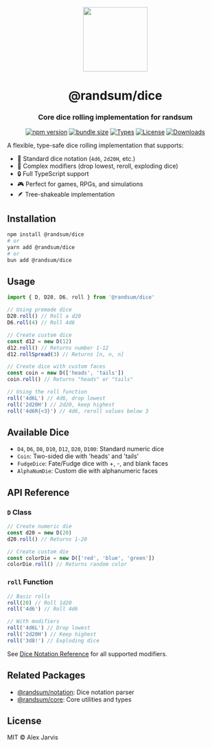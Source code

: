 <div align="center">
  <img width="150" height="150" src="https://raw.githubusercontent.com/RANDSUM/randsum-ts/main/icon.webp">
  <h1>@randsum/dice</h1>
  <h3>Core dice rolling implementation for randsum</h3>

[![npm version](https://img.shields.io/npm/v/@randsum/dice)](https://www.npmjs.com/package/@randsum/dice)
[![bundle size](https://img.shields.io/bundlephobia/minzip/@randsum/dice)](https://bundlephobia.com/package/@randsum/dice)
[![Types](https://img.shields.io/npm/types/@randsum/dice)](https://www.npmjs.com/package/@randsum/dice)
[![License](https://img.shields.io/npm/l/@randsum/dice)](https://github.com/RANDSUM/randsum-ts/blob/main/LICENSE)
[![Downloads](https://img.shields.io/npm/dm/@randsum/dice)](https://www.npmjs.com/package/@randsum/dice)

</div>

A flexible, type-safe dice rolling implementation that supports:

- 🎲 Standard dice notation (`4d6`, `2d20H`, etc.)
- 🎯 Complex modifiers (drop lowest, reroll, exploding dice)
- 🔒 Full TypeScript support
- 🎮 Perfect for games, RPGs, and simulations
- 🪶 Tree-shakeable implementation

## Installation

```bash
npm install @randsum/dice
# or
yarn add @randsum/dice
# or
bun add @randsum/dice
```

## Usage

```typescript
import { D, D20, D6, roll } from '@randsum/dice'

// Using premade dice
D20.roll() // Roll a d20
D6.roll(4) // Roll 4d6

// Create custom dice
const d12 = new D(12)
d12.roll() // Returns number 1-12
d12.rollSpread(3) // Returns [n, n, n]

// Create dice with custom faces
const coin = new D(['heads', 'tails'])
coin.roll() // Returns "heads" or "tails"

// Using the roll function
roll('4d6L') // 4d6, drop lowest
roll('2d20H') // 2d20, keep highest
roll('4d6R{<3}') // 4d6, reroll values below 3
```

## Available Dice

- `D4`, `D6`, `D8`, `D10`, `D12`, `D20`, `D100`: Standard numeric dice
- `Coin`: Two-sided die with 'heads' and 'tails'
- `FudgeDice`: Fate/Fudge dice with +, -, and blank faces
- `AlphaNumDie`: Custom die with alphanumeric faces

## API Reference

### `D` Class

```typescript
// Create numeric die
const d20 = new D(20)
d20.roll() // Returns 1-20

// Create custom die
const colorDie = new D(['red', 'blue', 'green'])
colorDie.roll() // Returns random color
```

### `roll` Function

```typescript
// Basic rolls
roll(20) // Roll 1d20
roll('4d6') // Roll 4d6

// With modifiers
roll('4d6L') // Drop lowest
roll('2d20H') // Keep highest
roll('3d8!') // Exploding dice
```

See [Dice Notation Reference](https://github.com/RANDSUM/randsum-ts/blob/main/RANDSUM_DICE_NOTATION.md) for all supported modifiers.

## Related Packages

- [@randsum/notation](https://github.com/RANDSUM/randsum-ts/tree/main/packages/notation): Dice notation parser
- [@randsum/core](https://github.com/RANDSUM/randsum-ts/tree/main/packages/core): Core utilities and types

## License

MIT © Alex Jarvis
